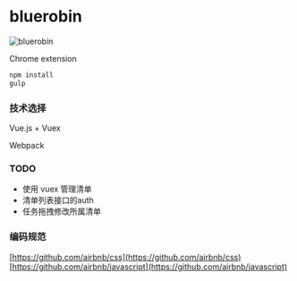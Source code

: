 # bluerobin

![bluerobin](./bluerobin.png)

Chrome extension

```js
npm install 
gulp

```


### 技术选择


Vue.js + Vuex

Webpack



### TODO

* 使用 vuex 管理清单
* 清单列表接口的auth
* 任务拖拽修改所属清单

### 编码规范

[https://github.com/airbnb/css](https://github.com/airbnb/css)
[https://github.com/airbnb/javascript](https://github.com/airbnb/javascript)